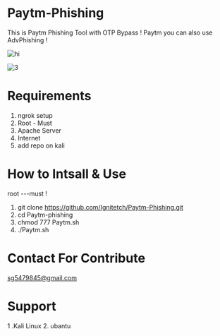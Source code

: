 # Paytm-Phishing
This is Paytm Phishing Tool with OTP Bypass ! Paytm
you can also use AdvPhishing !  

![hi](https://user-images.githubusercontent.com/55870659/75668326-29af2900-5c47-11ea-976c-b6263fc96f03.png)


![3](https://user-images.githubusercontent.com/55870659/75667037-ec499c00-5c44-11ea-8a25-c169365b4e7d.png)

# Requirements
1. ngrok setup
2. Root - Must
3. Apache Server
4. Internet
5. add repo on kali

# How to Intsall & Use
root ---must !
1. git clone https://github.com/Ignitetch/Paytm-Phishing.git
2. cd Paytm-phishing
3. chmod 777 Paytm.sh
4. ./Paytm.sh

# Contact For Contribute
sg5479845@gmail.com

# Support
1 .Kali Linux  2. ubantu
